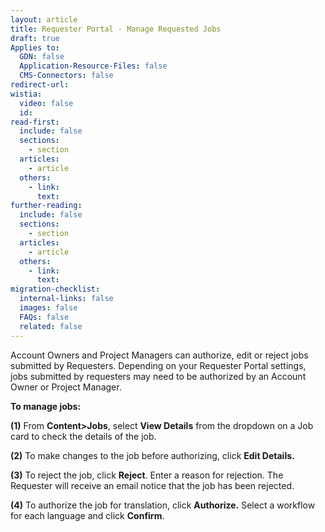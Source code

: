 ```yaml
---
layout: article
title: Requester Portal - Manage Requested Jobs
draft: true
Applies to:
  GDN: false
  Application-Resource-Files: false
  CMS-Connectors: false
redirect-url:
wistia:
  video: false
  id:
read-first:
  include: false
  sections:
    - section
  articles:
    - article
  others:
    - link:
      text:
further-reading:
  include: false
  sections:
    - section
  articles:
    - article
  others:
    - link:
      text:
migration-checklist:
  internal-links: false
  images: false
  FAQs: false
  related: false
---
```

Account Owners and Project Managers can authorize, edit or reject jobs submitted by Requesters. Depending on your Requester Portal settings, jobs submitted by requesters may need to be authorized by an Account Owner or Project Manager.

**To manage jobs:**



**(1)** From **Content>Jobs**, select **View Details** from the dropdown on a Job card to check the details of the job.

**(2)** To make changes to the job before authorizing, click **Edit Details.**

**(3)** To reject the job, click **Reject**. Enter a reason for rejection. The Requester will receive an email notice that the job has been rejected.

**(4)** To authorize the job for translation, click **Authorize.** Select a workflow for each language and click **Confirm**.

